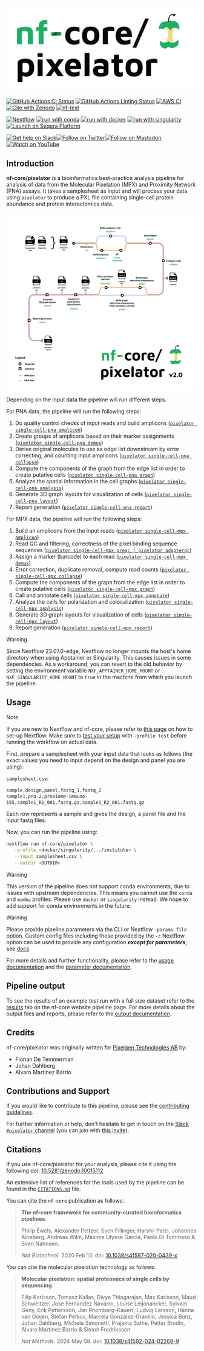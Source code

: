 <h1>
  <picture>
    <source media="(prefers-color-scheme: dark)" srcset="docs/images/nf-core-pixelator_logo_dark.png">
    <img alt="nf-core/pixelator" src="docs/images/nf-core-pixelator_logo_light.png">
  </picture>
</h1>

[![GitHub Actions CI Status](https://github.com/nf-core/pixelator/actions/workflows/ci.yml/badge.svg)](https://github.com/nf-core/pixelator/actions/workflows/ci.yml)
[![GitHub Actions Linting Status](https://github.com/nf-core/pixelator/actions/workflows/linting.yml/badge.svg)](https://github.com/nf-core/pixelator/actions/workflows/linting.yml)
[![AWS CI](https://img.shields.io/badge/CI%20tests-full%20size-FF9900?labelColor=000000&logo=Amazon%20AWS)](https://nf-co.re/pixelator/results)
[![Cite with Zenodo](http://img.shields.io/badge/DOI-10.5281/zenodo.10015112-1073c8?labelColor=000000)](https://doi.org/10.5281/zenodo.10015112)
[![nf-test](https://img.shields.io/badge/unit_tests-nf--test-337ab7.svg)](https://www.nf-test.com)

[![Nextflow](https://img.shields.io/badge/nextflow%20DSL2-%E2%89%A524.04.2-23aa62.svg)](https://www.nextflow.io/)
[![run with conda](http://img.shields.io/badge/run%20with-conda-3EB049?labelColor=000000&logo=anaconda)](https://docs.conda.io/en/latest/)
[![run with docker](https://img.shields.io/badge/run%20with-docker-0db7ed?labelColor=000000&logo=docker)](https://www.docker.com/)
[![run with singularity](https://img.shields.io/badge/run%20with-singularity-1d355c.svg?labelColor=000000)](https://sylabs.io/docs/)
[![Launch on Seqera Platform](https://img.shields.io/badge/Launch%20%F0%9F%9A%80-Seqera%20Platform-%234256e7)](https://cloud.seqera.io/launch?pipeline=https://github.com/nf-core/pixelator)

[![Get help on Slack](http://img.shields.io/badge/slack-nf--core%20%23pixelator-4A154B?labelColor=000000&logo=slack)](https://nfcore.slack.com/channels/pixelator)[![Follow on Twitter](http://img.shields.io/badge/twitter-%40nf__core-1DA1F2?labelColor=000000&logo=twitter)](https://twitter.com/nf_core)[![Follow on Mastodon](https://img.shields.io/badge/mastodon-nf__core-6364ff?labelColor=FFFFFF&logo=mastodon)](https://mstdn.science/@nf_core)[![Watch on YouTube](http://img.shields.io/badge/youtube-nf--core-FF0000?labelColor=000000&logo=youtube)](https://www.youtube.com/c/nf-core)

## Introduction

**nf-core/pixelator** is a bioinformatics best-practice analysis pipeline for analysis of data from the
Molecular Pixelation (MPX) and Proximity Network (PNA) assays. It takes a samplesheet as input and will process your data
using `pixelator` to produce a PXL file containing single-cell protein abundance and protein interactomics data.

![](./docs/images/nf-core-pixelator-metromap.svg)

Depending on the input data the pipeline will run different steps.

For PNA data, the pipeline will run the following steps:

1. Do quality control checks of input reads and build amplicons ([`pixelator single-cell-pna amplicon`](https://github.com/PixelgenTechnologies/pixelator))
2. Create groups of amplicons based on their marker assignments ([`pixelator single-cell-pna demux`](https://github.com/PixelgenTechnologies/pixelator))
3. Derive original molecules to use as edge list downstream by error correcting, and counting input amplicons ([`pixelator single-cell-pna collapse`](https://github.com/PixelgenTechnologies/pixelator))
4. Compute the components of the graph from the edge list in order to create putative cells ([`pixelator single-cell-pna graph`](https://github.com/PixelgenTechnologies/pixelator))
5. Analyze the spatial information in the cell graphs ([`pixelator single-cell-pna analysis`](https://github.com/PixelgenTechnologies/pixelator))
6. Generate 3D graph layouts for visualization of cells ([`pixelator single-cell-pna layout`](https://github.com/PixelgenTechnologies/pixelator))
7. Report generation ([`pixelator single-cell-pna report`](https://github.com/PixelgenTechnologies/pixelator))

For MPX data, the pipeline will run the following steps:

1. Build an amplicons from the input reads ([`pixelator single-cell-mpx amplicon`](https://github.com/PixelgenTechnologies/pixelator))
2. Read QC and filtering, correctness of the pixel binding sequence sequences ([`pixelator single-cell-mpx preqc | pixelator adapterqc`](https://github.com/PixelgenTechnologies/pixelator))
3. Assign a marker (barcode) to each read ([`pixelator single-cell-mpx demux`](https://github.com/PixelgenTechnologies/pixelator))
4. Error correction, duplicate removal, compute read counts ([`pixelator single-cell-mpx collapse`](https://github.com/PixelgenTechnologies/pixelator))
5. Compute the components of the graph from the edge list in order to create putative cells ([`pixelator single-cell-mpx graph`](https://github.com/PixelgenTechnologies/pixelator))
6. Call and annotate cells ([`pixelator single-cell-mpx annotate`](https://github.com/PixelgenTechnologies/pixelator))
7. Analyze the cells for polarization and colocalization ([`pixelator single-cell-mpx analysis`](https://github.com/PixelgenTechnologies/pixelator))
8. Generate 3D graph layouts for visualization of cells ([`pixelator single-cell-mpx layout`](https://github.com/PixelgenTechnologies/pixelator))
9. Report generation ([`pixelator single-cell-mpx report`](https://github.com/PixelgenTechnologies/pixelator))

> [!WARNING]
> Since Nextflow 23.07.0-edge, Nextflow no longer mounts the host's home directory when using Apptainer or Singularity.
> This causes issues in some dependencies. As a workaround, you can revert to the old behavior by setting the environment variable
> `NXF_APPTAINER_HOME_MOUNT` or `NXF_SINGULARITY_HOME_MOUNT` to `true` in the machine from which you launch the pipeline.

## Usage

> [!NOTE]
> If you are new to Nextflow and nf-core, please refer to [this page](https://nf-co.re/docs/usage/installation) on how to set-up Nextflow. Make sure to [test your setup](https://nf-co.re/docs/usage/introduction#how-to-run-a-pipeline) with `-profile test` before running the workflow on actual data.

First, prepare a samplesheet with your input data that looks as follows (the exact values you need to input depend on the design and panel you are using):

`samplesheet.csv`:

```csv
sample,design,panel,fastq_1,fastq_2
sample1,pna-2,proxiome-immuno-155,sample1_R1_001.fastq.gz,sample1_R2_001.fastq.gz
```

Each row represents a sample and gives the design, a panel file and the input fastq files.

Now, you can run the pipeline using:

```bash
nextflow run nf-core/pixelator \
   -profile <docker/singularity/.../institute> \
   --input samplesheet.csv \
   --outdir <OUTDIR>
```

> [!WARNING]
> This version of the pipeline does not support conda environments, due to issues with upstream dependencies.
> This means you cannot use the `conda` and `mamba` profiles. Please use `docker` or `singularity` instead.
> We hope to add support for conda environments in the future.

> [!WARNING]
> Please provide pipeline parameters via the CLI or Nextflow `-params-file` option. Custom config files including those provided by the `-c` Nextflow option can be used to provide any configuration _**except for parameters**_; see [docs](https://nf-co.re/docs/usage/getting_started/configuration#custom-configuration-files).

For more details and further functionality, please refer to the [usage documentation](https://nf-co.re/pixelator/usage) and the [parameter documentation](https://nf-co.re/pixelator/parameters).

## Pipeline output

To see the results of an example test run with a full size dataset refer to the [results](https://nf-co.re/pixelator/results) tab on the nf-core website pipeline page.
For more details about the output files and reports, please refer to the
[output documentation](https://nf-co.re/pixelator/output).

## Credits

nf-core/pixelator was originally written for [Pixelgen Technologies AB](https://www.pixelgen.com/) by:

- Florian De Temmerman
- Johan Dahlberg
- Alvaro Martinez Barrio

## Contributions and Support

If you would like to contribute to this pipeline, please see the [contributing guidelines](.github/CONTRIBUTING.md).

For further information or help, don't hesitate to get in touch on the [Slack `#pixelator` channel](https://nfcore.slack.com/channels/pixelator) (you can join with [this invite](https://nf-co.re/join/slack)).

## Citations

If you use nf-core/pixelator for your analysis, please cite it using the following doi: [10.5281/zenodo.10015112](https://doi.org/10.5281/zenodo.10015112)

An extensive list of references for the tools used by the pipeline can be found in the [`CITATIONS.md`](CITATIONS.md) file.

You can cite the `nf-core` publication as follows:

> **The nf-core framework for community-curated bioinformatics pipelines.**
>
> Philip Ewels, Alexander Peltzer, Sven Fillinger, Harshil Patel, Johannes Alneberg, Andreas Wilm, Maxime Ulysse Garcia, Paolo Di Tommaso & Sven Nahnsen.
>
> _Nat Biotechnol._ 2020 Feb 13. doi: [10.1038/s41587-020-0439-x](https://dx.doi.org/10.1038/s41587-020-0439-x).

You can cite the molecular pixelation technology as follows:

> **Molecular pixelation: spatial proteomics of single cells by sequencing.**
>
> Filip Karlsson, Tomasz Kallas, Divya Thiagarajan, Max Karlsson, Maud Schweitzer, Jose Fernandez Navarro, Louise Leijonancker, Sylvain Geny, Erik Pettersson, Jan Rhomberg-Kauert, Ludvig Larsson, Hanna van Ooijen, Stefan Petkov, Marcela González-Granillo, Jessica Bunz, Johan Dahlberg, Michele Simonetti, Prajakta Sathe, Petter Brodin, Alvaro Martinez Barrio & Simon Fredriksson
>
> _Nat Methods._ 2024 May 08. doi: [10.1038/s41592-024-02268-9](https://doi.org/10.1038/s41592-024-02268-9)
